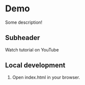 # Demo
Some description!

## Subheader
Watch tutorial on YouTube

## Local development
1. Open index.html in your browser.
